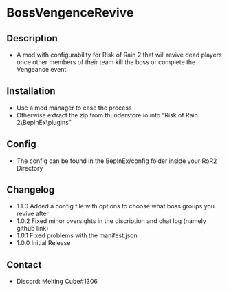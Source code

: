 # BossVengenceRevive

## Description 
- A mod with configurability for Risk of Rain 2 that will revive dead players once other members of their team kill the boss or complete the Vengeance event.

## Installation
- Use a mod manager to ease the process
- Otherwise extract the zip from thunderstore.io into “Risk of Rain 2\BepInEx\plugins”

## Config
 - The config can be found in the BepInEx/config folder inside your RoR2 Directory

## Changelog
- 1.1.0 Added a config file with options to choose what boss groups you revive after
- 1.0.2 Fixed minor oversights in the discription and chat log (namely github link)
- 1.0.1 Fixed problems with the manifest.json
- 1.0.0 Initial Release

## Contact
- Discord: Melting Cube#1306
<!--stackedit_data:
eyJoaXN0b3J5IjpbLTE0Mjk3MjkzOTEsLTc0MjI5MDUxMF19
-->
